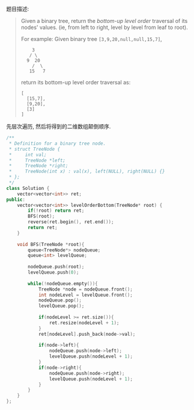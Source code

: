 题目描述:

> Given a binary tree, return the *bottom-up level order* traversal of its nodes' values. (ie, from left to right, level by level from leaf to root).
>
> For example:
> Given binary tree `[3,9,20,null,null,15,7]`,
>
> ```
>     3
>    / \
>   9  20
>     /  \
>    15   7
>
> ```
>
> return its bottom-up level order traversal as:
>
> ```
> [
>   [15,7],
>   [9,20],
>   [3]
> ]
> ```

先层次遍历, 然后将得到的二维数组颠倒顺序.

```c++
/**
 * Definition for a binary tree node.
 * struct TreeNode {
 *     int val;
 *     TreeNode *left;
 *     TreeNode *right;
 *     TreeNode(int x) : val(x), left(NULL), right(NULL) {}
 * };
 */
class Solution {
    vector<vector<int>> ret;
public:
	vector<vector<int>> levelOrderBottom(TreeNode* root) {
        if(!root) return ret;
        BFS(root);
        reverse(ret.begin(), ret.end());
		return ret;
	}
	
	void BFS(TreeNode *root){
	    queue<TreeNode*> nodeQueue;
	    queue<int> levelQueue;
	    
	    nodeQueue.push(root);
	    levelQueue.push(0);
	    
	    while(!nodeQueue.empty()){
	        TreeNode *node = nodeQueue.front();
	        int nodeLevel = levelQueue.front();
	        nodeQueue.pop();
	        levelQueue.pop();
	        
	        if(nodeLevel >= ret.size()){
	            ret.resize(nodeLevel + 1);
	        }
	        ret[nodeLevel].push_back(node->val);
	        
	        if(node->left){
	            nodeQueue.push(node->left);
	            levelQueue.push(nodeLevel + 1);
	        }
	        if(node->right){
	            nodeQueue.push(node->right);
	            levelQueue.push(nodeLevel + 1);
	        }
	    }
	}
};
```

